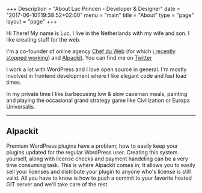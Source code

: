 +++
Description = "About Luc Princen - Developer & Designer"
date = "2017-06-10T19:38:52+02:00"
menu = "main"
title = "About"
type = "page"
layout = "page"
+++


<p class="message">

Hi There! My name is Luc, I live in the Netherlands with my wife and son. I like creating stuff for the web.

</p>

I'm a co-founder of online agency [Chef du Web](https://chefduweb.nl) (for which [i recently stopped working](/time-for-something-new/)) and [Alpackit](https://alpack.it). You can find me on [Twitter](https://twitter.com/LucP)

I work a lot with WordPress and I love open source in general. I'm mostly involved in frontend development where I like elegant code and fast load times.

In my private time I like barbecueing low & slow caveman meals, painting and playing the occasional grand strategy game like Civilization or Europa Universalis.


---
## Alpackit

Premium WordPress plugins have a problem; how to easily keep your plugins updated for the regular WordPress user. Creating this system yourself, along with license checks and payment handeling can be a very time consuming task. This is where Alpackit comes in; It allows you to easily sell your licenses and distribute your plugin to anyone who's license is still valid. All you have to know is how to push a commit to your favorite hosted GIT server and we'll take care of the rest

